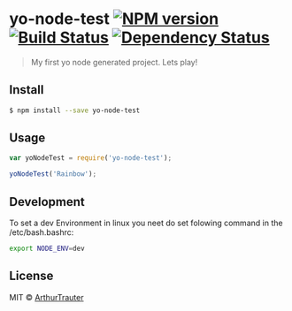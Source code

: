 # yo-node-test [![NPM version][npm-image]][npm-url] [![Build Status][travis-image]][travis-url] [![Dependency Status][daviddm-image]][daviddm-url]
> My first yo node generated project. Lets play!


## Install

```sh
$ npm install --save yo-node-test
```


## Usage

```js
var yoNodeTest = require('yo-node-test');

yoNodeTest('Rainbow');
```

## Development

To set a dev Environment in linux you neet do set folowing command
in the /etc/bash.bashrc:

```sh
export NODE_ENV=dev
```

## License

MIT © [ArthurTrauter]()


[npm-image]: https://badge.fury.io/js/yo-node-test.svg
[npm-url]: https://npmjs.org/package/yo-node-test
[travis-image]: https://travis-ci.org/ArthurTrauter/yo-node-test.svg?branch=master
[travis-url]: https://travis-ci.org/ArthurTrauter/yo-node-test
[daviddm-image]: https://david-dm.org/ArthurTrauter/yo-node-test.svg?theme=shields.io
[daviddm-url]: https://david-dm.org/ArthurTrauter/yo-node-test
